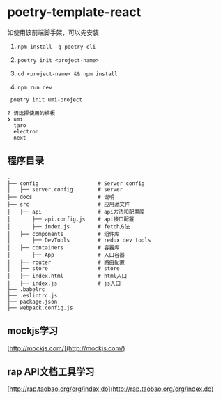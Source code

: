 # poetry-template-react

如使用该前端脚手架，可以先安装

1. `npm install -g poetry-cli`

2. `poetry init <project-name>`

3. `cd <project-name> && npm install`

4. `npm run dev`


```
 poetry init umi-project

? 请选择使用的模板
❯ umi
  taro
  electron
  next
```

## 程序目录

```
.
├── config                   # Server config
│   ├── server.config        # server
├── docs                     # 说明
├── src                      # 应用源文件
│   ├── api                  # api方法和配置库
│       ├── api.config.js    # api接口配置
│       ├── index.js         # fetch方法
│   ├── components           # 组件库
│       ├── DevTools         # redux dev tools
│   ├── containers           # 容器库
│       ├── App              # 入口容器
│   ├── router               # 路由配置
│   ├── store                # store
│   ├── index.html           # html入口
│   ├── index.js             # js入口
├── .babelrc 
├── .eslintrc.js 
├── package.json 
├── webpack.config.js 
```

## mockjs学习

[http://mockjs.com/](http://mockjs.com/)

## rap API文档工具学习

[http://rap.taobao.org/org/index.do](http://rap.taobao.org/org/index.do)

